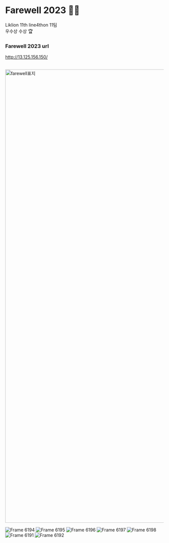 # Farewell 2023 🔑🎄
Liklion 11th line4thon 11팀 
<br/>우수상 수상 🏆

### Farewell 2023 url
http://13.125.156.150/
<br/><br/>


<img width="1440" alt="farewell표지" src="https://github.com/FAREWELL2023/.github/assets/102468718/0d6efa05-1966-4181-b257-709a538d3411">

![Frame 6194](https://github.com/FAREWELL2023/.github/assets/102468718/b693f5c0-272b-4f52-85b0-9b9c34ab4f46)
![Frame 6195](https://github.com/FAREWELL2023/.github/assets/102468718/ddb55792-5816-4358-96d1-3ec67b020a28)
![Frame 6196](https://github.com/FAREWELL2023/.github/assets/102468718/a183874d-458b-412f-971c-248827e1c59d)
![Frame 6197](https://github.com/FAREWELL2023/.github/assets/102468718/a4ef5a85-bb4f-4723-abad-2f670ced85dc)
![Frame 6198](https://github.com/FAREWELL2023/.github/assets/102468718/19eaadd0-ccbd-47d8-b20b-218d5e257870)
![Frame 6191](https://github.com/FAREWELL2023/.github/assets/102468718/cff21cc3-63ff-4be3-b298-6d2d8ffaa456)
![Frame 6192](https://github.com/FAREWELL2023/.github/assets/102468718/ebdf0028-abe2-4a88-886e-f7c3f56d5133)
